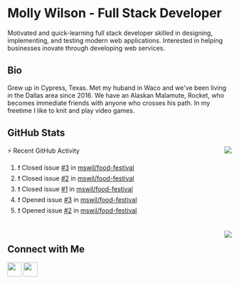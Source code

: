 # Molly Wilson - Full Stack Developer
Motivated and quick-learning full stack developer skilled in designing, implementing, and testing modern web applications. Interested in helping businesses inovate through developing web services.

## Bio
Grew up in Cypress, Texas. Met my huband in Waco and we've been living in the Dallas area since 2016. We have an Alaskan Malamute, Rocket, who becomes immediate friends with anyone who crosses his path. In my freetime I like to knit and play video games. 

## GitHub Stats

<img align="right" src="https://github-readme-stats.vercel.app/api?username=mswil&show_icons=true&theme=tokyonight"/>

⚡ Recent GitHub Activity
<!--START_SECTION:activity-->
1. ❗️ Closed issue [#3](https://github.com/mswil/food-festival/issues/3) in [mswil/food-festival](https://github.com/mswil/food-festival)
2. ❗️ Closed issue [#2](https://github.com/mswil/food-festival/issues/2) in [mswil/food-festival](https://github.com/mswil/food-festival)
3. ❗️ Closed issue [#1](https://github.com/mswil/food-festival/issues/1) in [mswil/food-festival](https://github.com/mswil/food-festival)
4. ❗️ Opened issue [#3](https://github.com/mswil/food-festival/issues/3) in [mswil/food-festival](https://github.com/mswil/food-festival)
5. ❗️ Opened issue [#2](https://github.com/mswil/food-festival/issues/2) in [mswil/food-festival](https://github.com/mswil/food-festival)
<!--END_SECTION:activity-->

<br>

<img align="right" src="https://github-readme-stats.vercel.app/api/top-langs/?username=mswil&layout=compact&theme=tokyonight"/>

## Connect with Me

[<img height="32" width="32" src="https://cdn.jsdelivr.net/npm/simple-icons@v5/icons/linkedin.svg" />](https://www.linkedin.com/in/molly-wilson-b55589206/)
[<img height="32" width="32" src="https://cdn.jsdelivr.net/npm/simple-icons@v5/icons/maildotru.svg" />](mailto:molly_wilson1@outlook.com)
